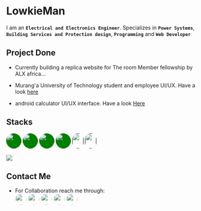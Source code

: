 # LowkieMan
I am an **`Electrical and Electronics Engineer`**. Specializes in **`Power Systems`**, **`Building Services and Protection design`**, **`Programming`** and **`Web Developer`**

## Project Done
- Currently building a replica website for The room Member fellowship by ALX africa...
- Murang'a University of Technology student and employee UI/UX. Have a look 
[here](https://mutportal.netlify.app)

- android calculator UI/UX interface. Have a look [Here](https://calonepointzero.netlify.app)

## Stacks
[<img src="https://encrypted-tbn0.gstatic.com/images?q=tbn:ANd9GcS-4tA2Z9fjwRXFlKjO6MWVGpNERGVU-ryTMg&s" style="width:40px; height:40px; border-radius:20px; background-color: green;">]()
[<img src="https://encrypted-tbn0.gstatic.com/images?q=tbn:ANd9GcSS7r-Sa24YZ1zDe2mjoORMhDDG1vPtVBM4Lg&s" style="width:40px; height:40px; border-radius:20px; background-color: green;">]()
[<img src="https://encrypted-tbn0.gstatic.com/images?q=tbn:ANd9GcRHcUPgNYOT7Djx4OvGjnIbSf7G46sKgXYSHA&s" style="width:40px; height:40px; border-radius:20px; background-color: green;">]()
[<img src="https://e7.pngegg.com/pngimages/394/264/png-clipart-bootstrap-logo-landscape-tech-companies.png" style="width:40px; height:40px; border-radius:20px; background-color: green;">]()
[<img src="" style="width:30px; height:40px; border-radius:40px;">]()
[<img src="" style="width:30px; height:40px; border-radius:40px;">]()

![](https://komarev.com/ghpvc/?username=lowkieman&color=brightgreen)

## Contact Me 
- For Collaboration reach me through: <br>
[<img src="https://th.bing.com/th/id/R.6f9a03bd4554e5454de1c79f4c91aadf?rik=0c%2fLPEw2uBblNg&pid=ImgRaw&r=0" style="width:30px; height:30px; border-radius:20px;">](https://www.linkedin.com/in/wilfredtinega)
[<img src="https://th.bing.com/th/id/R.9c06c3b1bd6cc9e2d9eebcfdf0975019?rik=7186LRxOyYbqFA&pid=ImgRaw&r=0" style="width:30px; height:30px; border-radius:50%;">](https://wa.me/254798732981)
[<img src="https://imagepng.org/wp-content/uploads/2017/11/telegram-icone-icon.png" style="width:30px; height:30px; border-radius:50%;">](https://facebook.com/tinegamamboleo)
[<img src="https://th.bing.com/th/id/R.83e3cc297106767114f2c060f7f5fcbb?rik=FkFOcs3CThcCJQ&pid=ImgRaw&r=0" style="width:30px; height:30px; border-radius:50%;">](https://facebook.com/tinegamamboleo)
[<img src="https://toppng.com/public/uploads/preview/twitter-x-new-logo-round-icon-png-11692480241tdbz6jparr.webp" style="width:30px; height:30px; border-radius:20px;">](https://x.com/tinegawilfred)

